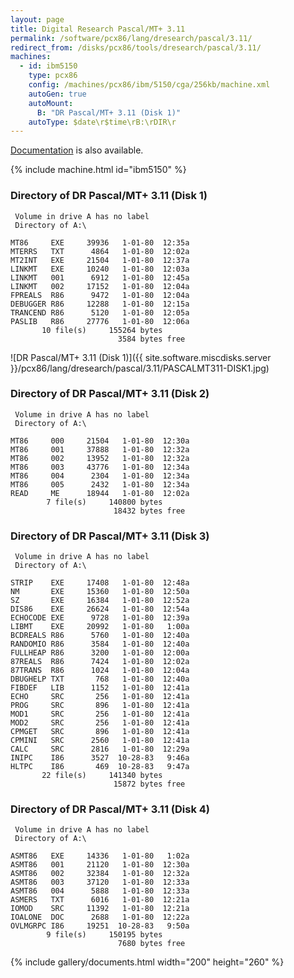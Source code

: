 ```yaml
---
layout: page
title: Digital Research Pascal/MT+ 3.11
permalink: /software/pcx86/lang/dresearch/pascal/3.11/
redirect_from: /disks/pcx86/tools/dresearch/pascal/3.11/
machines:
  - id: ibm5150
    type: pcx86
    config: /machines/pcx86/ibm/5150/cga/256kb/machine.xml
    autoGen: true
    autoMount:
      B: "DR Pascal/MT+ 3.11 (Disk 1)"
    autoType: $date\r$time\rB:\rDIR\r
---
```


[Documentation](#documents) is also available.

{% include machine.html id="ibm5150" %}

### Directory of DR Pascal/MT+ 3.11 (Disk 1)

     Volume in drive A has no label
     Directory of A:\

    MT86     EXE     39936   1-01-80  12:35a
    MTERRS   TXT      4864   1-01-80  12:02a
    MT2INT   EXE     21504   1-01-80  12:37a
    LINKMT   EXE     10240   1-01-80  12:03a
    LINKMT   001      6912   1-01-80  12:45a
    LINKMT   002     17152   1-01-80  12:04a
    FPREALS  R86      9472   1-01-80  12:04a
    DEBUGGER R86     12288   1-01-80  12:15a
    TRANCEND R86      5120   1-01-80  12:05a
    PASLIB   R86     27776   1-01-80  12:06a
           10 file(s)     155264 bytes
                            3584 bytes free

![DR Pascal/MT+ 3.11 (Disk 1)]({{ site.software.miscdisks.server }}/pcx86/lang/dresearch/pascal/3.11/PASCALMT311-DISK1.jpg)

### Directory of DR Pascal/MT+ 3.11 (Disk 2)

     Volume in drive A has no label
     Directory of A:\

    MT86     000     21504   1-01-80  12:30a
    MT86     001     37888   1-01-80  12:32a
    MT86     002     13952   1-01-80  12:32a
    MT86     003     43776   1-01-80  12:34a
    MT86     004      2304   1-01-80  12:34a
    MT86     005      2432   1-01-80  12:34a
    READ     ME      18944   1-01-80  12:02a
            7 file(s)     140800 bytes
                           18432 bytes free

### Directory of DR Pascal/MT+ 3.11 (Disk 3)

     Volume in drive A has no label
     Directory of A:\

    STRIP    EXE     17408   1-01-80  12:48a
    NM       EXE     15360   1-01-80  12:50a
    SZ       EXE     16384   1-01-80  12:52a
    DIS86    EXE     26624   1-01-80  12:54a
    ECHOCODE EXE      9728   1-01-80  12:39a
    LIBMT    EXE     20992   1-01-80   1:00a
    BCDREALS R86      5760   1-01-80  12:40a
    RANDOMIO R86      3584   1-01-80  12:40a
    FULLHEAP R86      3200   1-01-80  12:00a
    87REALS  R86      7424   1-01-80  12:02a
    87TRANS  R86      1024   1-01-80  12:04a
    DBUGHELP TXT       768   1-01-80  12:40a
    FIBDEF   LIB      1152   1-01-80  12:41a
    ECHO     SRC       256   1-01-80  12:41a
    PROG     SRC       896   1-01-80  12:41a
    MOD1     SRC       256   1-01-80  12:41a
    MOD2     SRC       256   1-01-80  12:41a
    CPMGET   SRC       896   1-01-80  12:41a
    CPMINI   SRC      2560   1-01-80  12:41a
    CALC     SRC      2816   1-01-80  12:29a
    INIPC    I86      3527  10-28-83   9:46a
    HLTPC    I86       469  10-28-83   9:47a
           22 file(s)     141340 bytes
                           15872 bytes free

### Directory of DR Pascal/MT+ 3.11 (Disk 4)

     Volume in drive A has no label
     Directory of A:\

    ASMT86   EXE     14336   1-01-80   1:02a
    ASMT86   001     21120   1-01-80  12:30a
    ASMT86   002     32384   1-01-80  12:32a
    ASMT86   003     37120   1-01-80  12:33a
    ASMT86   004      5888   1-01-80  12:33a
    ASMERS   TXT      6016   1-01-80  12:21a
    IOMOD    SRC     11392   1-01-80  12:21a
    IOALONE  DOC      2688   1-01-80  12:22a
    OVLMGRPC I86     19251  10-28-83   9:50a
            9 file(s)     150195 bytes
                            7680 bytes free

{% include gallery/documents.html width="200" height="260" %}
